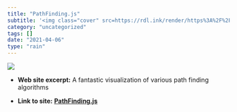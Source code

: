 ```yaml
---
title: "PathFinding.js"
subtitle: '<img class="cover" src=https://rdl.ink/render/https%3A%2F%2Fqiao.github.io%2FPathFinding.js%2Fvisual...'
category: "uncategorized"
tags: []
date: "2021-04-06"
type: "rain"
---
```

<img class="cover" src=https://rdl.ink/render/https%3A%2F%2Fqiao.github.io%2FPathFinding.js%2Fvisual>



* **Web site excerpt:** A fantastic visualization of various path finding algorithms

* **Link to site:** **[PathFinding.js](https://qiao.github.io/PathFinding.js/visual)**